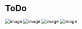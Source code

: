# ToDo

![image](https://user-images.githubusercontent.com/69393959/196250323-b34df413-9009-47fc-9dc1-61437b1a8568.png)
![image](https://user-images.githubusercontent.com/69393959/196250335-d42d2fbe-2f1a-4ce4-a299-47135022ed69.png)
![image](https://user-images.githubusercontent.com/69393959/196250347-29660c40-e9f9-4c76-b8b0-34c5aa3c8f19.png)
![image](https://user-images.githubusercontent.com/69393959/196250353-8d971f9b-352e-49b1-8673-a41da580e0c3.png)

